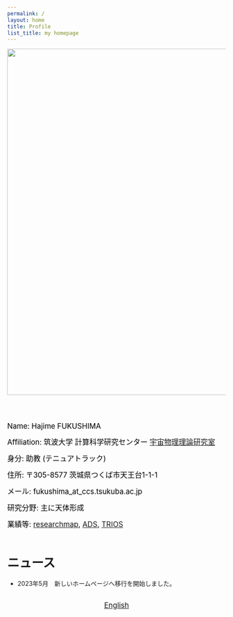 ```yaml
---
permalink: /
layout: home
title: Profile
list_title: my homepage
---
```


<img src="./assets/imgs/starcluster.png" width="800px">


<br><br>

<span style="font-size: 120%; color: black;">Name: Hajime FUKUSHIMA</span> 

<span style="font-size: 120%; color: black;">Affiliation: 筑波大学 計算科学研究センター [宇宙物理理論研究室](https://www.rccp.tsukuba.ac.jp/Astro/home/ja/)</span> 

<span style="font-size: 120%; color: black;">身分: 助教 (テニュアトラック)</span> 

<span style="font-size: 120%; color: black;">住所: 〒305-8577 茨城県つくば市天王台1-1-1</span> 

<span style="font-size: 120%; color: black;">メール: fukushima_at_ccs.tsukuba.ac.jp</span> 

<span style="font-size: 120%; color: black;">研究分野: 主に天体形成</span> 

<span style="font-size: 120%; color: black;">業績等: [researchmap](https://researchmap.jp/fukushimahj/), [ADS](https://ui.adsabs.harvard.edu/search/fq=%7B!type%3Daqp%20v%3D%24fq_database%7D&fq_database=database%3A%20astronomy&p_=0&q=pubdate%3A%5B2018-01%20TO%209999-12%5D%20author%3A(%22%5EFukushima%2C%20hajime%22)&sort=date%20desc%2C%20bibcode%20desc?bbbRedirect=1), [TRIOS](https://trios.tsukuba.ac.jp/researcher/0000004676)</span> 
<br><br>

# ニュース
- 2023年5月　新しいホームページへ移行を開始しました。
<br><br>

<div style="text-align: center;">
<span style="font-size: 120%;"><a href="https://sites.google.com/view/fukushimahj-en">English</a></span>
</div>
